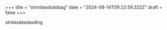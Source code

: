 +++
title = "strindasdsddsag"
date = "2024-08-14T09:22:59.322Z"
draft = false
+++

  strdasdasdasding
        
